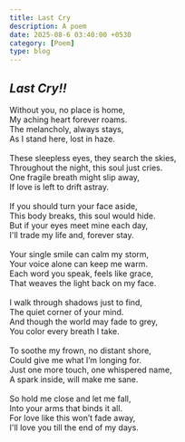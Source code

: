 ```yaml
---
title: Last Cry
description: A poem
date: 2025-08-6 03:40:00 +0530
category: [Poem]
type: blog
---
```



## *Last Cry!!*

Without you, no place is home, <br>
My aching heart forever roams. <br>
The melancholy, always stays, <br>
As I stand here, lost in haze. <br>
 <br>
These sleepless eyes, they search the skies, <br>
Throughout the night, this soul just cries. <br>
One fragile breath might slip away, <br>
If love is left to drift astray. <br>
 <br>
If you should turn your face aside, <br>
This body breaks, this soul would hide. <br>
But if your eyes meet mine each day, <br>
I'll trade my life and, forever stay. <br>
 <br>
Your single smile can calm my storm, <br>
Your voice alone can keep me warm. <br>
Each word you speak, feels like grace, <br>
That weaves the light back on my face. <br>
 <br>
I walk through shadows just to find, <br>
The quiet corner of your mind. <br>
And though the world may fade to grey, <br>
You color every breath I take. <br>
 <br>
To soothe my frown, no distant shore, <br>
Could give me what I’m longing for. <br>
Just one more touch, one whispered name, <br>
A spark inside, will make me sane. <br>
 <br>
So hold me close and let me fall, <br>
Into your arms that binds it all. <br>
For love like this won’t fade away, <br>
I'll love you till the end of my days.

